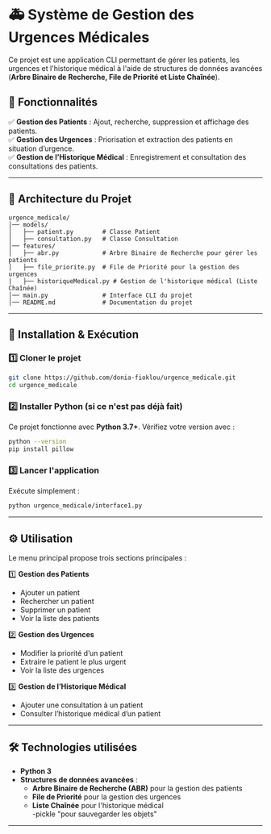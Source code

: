 
# 🚑 **Système de Gestion des Urgences Médicales**  

Ce projet est une application CLI permettant de gérer les patients, les urgences et l'historique médical à l'aide de structures de données avancées (**Arbre Binaire de Recherche, File de Priorité et Liste Chaînée**).  

## 📌 **Fonctionnalités**  
✅ **Gestion des Patients** : Ajout, recherche, suppression et affichage des patients.  
✅ **Gestion des Urgences** : Priorisation et extraction des patients en situation d’urgence.  
✅ **Gestion de l’Historique Médical** : Enregistrement et consultation des consultations des patients.  

---

## 📂 **Architecture du Projet**  
```
urgence_medicale/
│── models/
│   ├── patient.py        # Classe Patient
│   ├── consultation.py   # Classe Consultation
│── features/
│   ├── abr.py            # Arbre Binaire de Recherche pour gérer les patients
│   ├── file_priorite.py  # File de Priorité pour la gestion des urgences
|   ├── historiqueMedical.py # Gestion de l'historique médical (Liste Chaînée)
│── main.py               # Interface CLI du projet
│── README.md             # Documentation du projet
```

---

## 🚀 **Installation & Exécution**  

### **1️⃣ Cloner le projet**  
```bash
git clone https://github.com/donia-fioklou/urgence_medicale.git
cd urgence_medicale
```

### **2️⃣ Installer Python (si ce n'est pas déjà fait)**  
Ce projet fonctionne avec **Python 3.7+**. Vérifiez votre version avec :  
```bash
python --version
pip install pillow
```

### **3️⃣ Lancer l'application**  
Exécute simplement :  
```bash
python urgence_medicale/interface1.py
```

---

## ⚙️ **Utilisation**  

Le menu principal propose trois sections principales :  

1️⃣ **Gestion des Patients**  
   - Ajouter un patient  
   - Rechercher un patient  
   - Supprimer un patient  
   - Voir la liste des patients  

2️⃣ **Gestion des Urgences**  
   - Modifier la priorité d’un patient  
   - Extraire le patient le plus urgent  
   - Voir la liste des urgences  

3️⃣ **Gestion de l’Historique Médical**  
   - Ajouter une consultation à un patient  
   - Consulter l’historique médical d’un patient  

---

## 🛠 **Technologies utilisées**  
- **Python 3**  
- **Structures de données avancées** :  
  - **Arbre Binaire de Recherche (ABR)** pour la gestion des patients  
  - **File de Priorité** pour la gestion des urgences  
  - **Liste Chaînée** pour l'historique médical  
-pickle "pour sauvegarder les objets"

---
